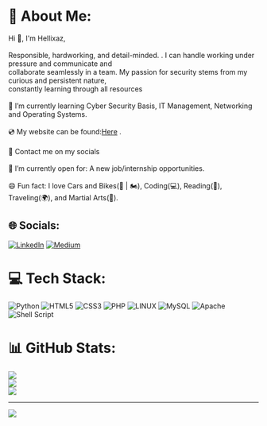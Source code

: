 # 💫 About Me:
Hi 👋, I'm Hellixaz,<br><br>Responsible, hardworking, and detail-minded. . I can handle working under pressure and communicate and<br>collaborate seamlessly in a team. My passion for security stems from my curious and persistent nature,<br>constantly learning through all resources<br><br>🌱 I’m currently learning Cyber Security Basis, IT Management, Networking and Operating Systems.<br><br>💿 My website can be found:<a class="website" href= "https://barbaroskilicarslan.com/">Here</a> . <br><br>💬 Contact me on my socials<br><br>🤔 I’m currently open for: A new job/internship opportunities.<br><br>😄 Fun fact: I love Cars and Bikes(🚗 | 🏍️), Coding(💻), Reading(📖), Traveling(🌍), and Martial Arts(🥊).


## 🌐 Socials:
[![LinkedIn](https://img.shields.io/badge/LinkedIn-%230077B5.svg?logo=linkedin&logoColor=white)](https://linkedin.com/in/barbaroskilicarslan) [![Medium](https://img.shields.io/badge/Medium-12100E?logo=medium&logoColor=white)](https://medium.com/@barbaroskilicarslan) 

# 💻 Tech Stack:
![Python](https://img.shields.io/badge/python-3670A0?style=for-the-badge&logo=python&logoColor=ffdd54) ![HTML5](https://img.shields.io/badge/html5-%23E34F26.svg?style=for-the-badge&logo=html5&logoColor=white) ![CSS3](https://img.shields.io/badge/css3-%231572B6.svg?style=for-the-badge&logo=css3&logoColor=white) ![PHP](https://img.shields.io/badge/php-%23777BB4.svg?style=for-the-badge&logo=php&logoColor=white) ![LINUX](https://img.shields.io/badge/Linux-FCC624?style=for-the-badge&logo=linux&logoColor=black) ![MySQL](https://img.shields.io/badge/mysql-%2300f.svg?style=for-the-badge&logo=mysql&logoColor=white) ![Apache](https://img.shields.io/badge/apache-%23D42029.svg?style=for-the-badge&logo=apache&logoColor=white) ![Shell Script](https://img.shields.io/badge/shell_script-%23121011.svg?style=for-the-badge&logo=gnu-bash&logoColor=white)
# 📊 GitHub Stats:
![](https://github-readme-stats.vercel.app/api?username=Hellixaz&theme=dark&hide_border=false&include_all_commits=true&count_private=false)<br/>
![](https://github-readme-streak-stats.herokuapp.com/?user=Hellixaz&theme=dark&hide_border=false)<br/>
![](https://github-readme-stats.vercel.app/api/top-langs/?username=Hellixaz&theme=dark&hide_border=false&include_all_commits=true&count_private=false&layout=compact)

---
[![](https://visitcount.itsvg.in/api?id=Hellixaz&icon=0&color=4)](https://visitcount.itsvg.in)

<!-- Proudly created with GPRM ( https://gprm.itsvg.in ) -->

